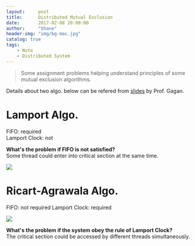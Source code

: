 ```yaml
---
layout:     post
title:      Distributed Mutual Exclusion
date:       2017-02-08 20:00:00
author:     "Shane"
header-img: "img/bg-mac.jpg"
catalog: true
tags:
    - Note
    - Distributed System
---
```


> Some assignment problems helping understand principles of some mutual exclusion algorithms.

Details about two algo. below can be refered from [slides](http://web.cse.ohio-state.edu/~agrawal.28/760/Slides/feb7.pdf) by Prof. Gagan.

# Lamport Algo.

FIFO: required<br>
Lamport Clock: not

**What's the problem if FIFO is not satisfied?**<br>
Some thread could enter into critical section at the same time.

![](https://i.imgur.com/IAViyC8.jpg)

# Ricart-Agrawala Algo.

FIFO: not required
Lamport Clock: required

![](https://i.imgur.com/wuRqGVz.jpg)

**What's the problem if the system obey the rule of Lamport Clock?**<br>
The critical section could be accessed by different threads simultaneously.